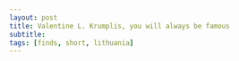 ```yaml
---
layout: post
title: Valentine L. Krumplis, you will always be famous
subtitle: 
tags: [finds, short, lithuania]
---
```

<!--stackedit_data:
eyJoaXN0b3J5IjpbLTg1NTc2ODM1NV19
-->